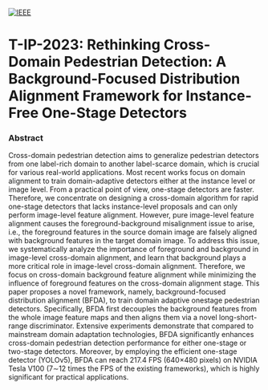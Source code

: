 [![IEEE](https://img.shields.io/badge/IEEE-10231122-b31b1b.svg)](https://ieeexplore.ieee.org/document/10231122)

# T-IP-2023: Rethinking Cross-Domain Pedestrian Detection: A Background-Focused Distribution Alignment Framework for Instance-Free One-Stage Detectors

### Abstract
Cross-domain pedestrian detection aims to generalize pedestrian detectors from one label-rich domain to another label-scarce domain, which is crucial for various real-world applications. Most recent works focus on domain alignment to train domain-adaptive detectors either at the instance level or image level. From a practical point of view, one-stage detectors are faster. Therefore, we concentrate on designing a cross-domain algorithm for rapid one-stage detectors that lacks instance-level proposals and can only perform image-level feature alignment. However, pure image-level feature alignment causes the foreground-background misalignment issue to arise, i.e., the foreground features in the source domain image are falsely aligned with background features in the target domain image. To address this issue, we systematically analyze the importance of foreground and background in image-level cross-domain alignment, and learn that background plays a more critical role in image-level cross-domain alignment. Therefore, we focus on cross-domain background feature alignment while minimizing the influence of foreground features on the cross-domain alignment stage. This paper proposes a novel framework, namely, background-focused distribution alignment (BFDA), to train domain adaptive onestage pedestrian detectors. Specifically, BFDA first decouples the background features from the whole image feature maps and then aligns them via a novel long-short-range discriminator. Extensive experiments demonstrate that compared to mainstream domain adaptation technologies, BFDA significantly enhances cross-domain pedestrian detection performance for either one-stage or two-stage detectors. Moreover, by employing the efficient one-stage detector (YOLOv5), BFDA can reach 217.4 FPS (640×480 pixels) on NVIDIA Tesla V100 (7∼12 times the FPS of the existing frameworks), which is highly significant for practical applications.
